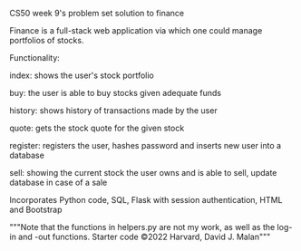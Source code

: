 CS50 week 9's problem set solution to finance 

Finance is a full-stack web application via which one could manage portfolios of stocks.


Functionality:
  
  index: shows the user's stock portfolio
  
  buy: the user is able to buy stocks given adequate funds
  
  history: shows history of transactions made by the user
  
  quote: gets the stock quote for the given stock
  
  register: registers the user, hashes password and inserts new user into a database
  
  sell: showing the current stock the user owns and is able to sell, update database in case of a sale
  
  
  
Incorporates Python code, SQL, Flask with session authentication, HTML and Bootstrap 
  

"""Note that the functions in helpers.py are not my work, as well as the log-in and -out functions. Starter code ©2022 Harvard, David J. Malan"""
